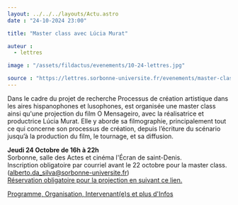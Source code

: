 ```yaml
---
layout: ../../../layouts/Actu.astro
date : "24-10-2024 23:00"

title: "Master class avec Lúcia Murat"

auteur :
  - lettres

image : "/assets/fildactus/evenements/10-24-lettres.jpg"

source : "https://lettres.sorbonne-universite.fr/evenements/master-class-avec-lucia-murat"
---
```


Dans le cadre du projet de recherche Processus de création artistique dans les aires hispanophones et lusophones, est organisée une master class ainsi qu'une projection du film O Mensageiro, avec la réalisatrice et productrice Lúcia Murat. Elle y aborde sa filmographie, principalement tout ce qui concerne son processus de création, depuis l’écriture du scénario jusqu’à la production du film, le tournage, et sa diffusion.

__Jeudi 24 Octobre de 16h à 22h__  
Sorbonne, salle des Actes et cinéma l'Écran de saint-Denis.  
Inscription obligatoire par courriel avant le 22 octobre pour la master class. (alberto.da_silva@sorbonne-universite.fr)  
[Réservation obligatoire pour la projection en suivant ce lien.](https://www.ticketingcine.fr/?nc=0907&lang=fr&ids=33907&ps=erakys&cmp=other)

[Programme, Organisation, Intervenant(e)s et plus d'Infos](https://lettres.sorbonne-universite.fr/evenements/master-class-avec-lucia-murat)